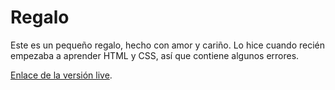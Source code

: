 # Regalo

Este es un pequeño regalo, hecho con amor y cariño. Lo hice cuando recién empezaba a aprender HTML y CSS, así que contiene algunos errores.

[Enlace de la versión live](https://andrescguerrero.github.io/gift/).
